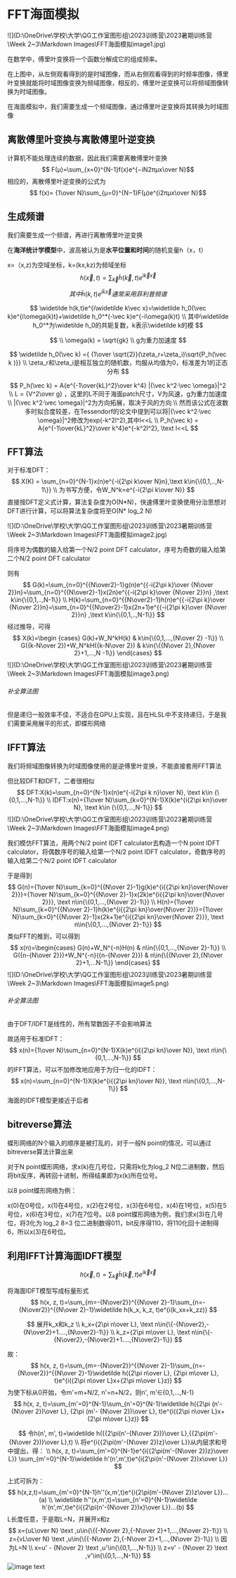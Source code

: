 # FFT海面模拟

![](D:\OneDrive\学校\大学\QG工作室图形组\2023训练营\2023暑期训练营\Week 2~3\Markdown Images\FFT海面模拟image1.jpg)

在数学中，傅里叶变换将一个函数分解成它的组成频率。

在上图中，从左侧观看得到的是时域图像，而从右侧观看得到的时频率图像，傅里叶变换就能将时域图像变换为频域图像，相反的，傅里叶逆变换可以将频域图像转换为时域图像。

在海面模拟中，我们需要生成一个频域图像，通过傅里叶逆变换将其转换为时域图像

## 离散傅里叶变换与离散傅里叶逆变换

计算机不能处理连续的数据，因此我们需要离散傅里叶变换
$$
F(μ)=\sum_{x=0}^{N-1}​f(x)e^{−iN2πμx\over N}​
$$
相应的，离散傅里叶逆变换的公式为
$$
f(x)= 
{1\over N}​\sum_{μ=0}^{N−1}​F(μ)e^{i2πμx\over N}​
$$

## 生成频谱

我们需要生成一个频谱，再进行离散傅里叶逆变换

在**海洋统计学模型**中，波高被认为是**水平位置和时间**的随机变量h（x，t）

x=（x,z)为空域坐标，k=(kx,kz)为频域坐标
$$
h(\vec x,t)=\sum_\vec k​\widetilde h(\vec k,t)e^{i\vec  k\vec x}
$$

$$
其中\widetilde h(k,t)e^{i\widetilde k\vec x}通常采用菲利普频谱
$$

$$
\widetilde h(k,t)e^{i\widetilde k\vec x}=\widetilde h_0(\vec k)e^{i\omega(k)t}+\widetilde h_0^*(-\vec k)e^{-i\omega(k)t} \\
其中\widetilde h_0^*为\widetilde h_0的共轭复数，k表示\widetilde k的模
$$

$$
\\
\omega(k) = \sqrt{gk} \\ g为重力加速度
$$




$$
\widetilde h_0(\vec k) ={ {1\over \sqrt{2}}(\zeta_r+\zeta_i)\sqrt{P_h(\vec k )}} \\ \zeta_r和\zeta_i是相互独立的随机数，均服从均值为0，标准差为1的正态分布
$$



$$
P_h(\vec k) = A{e^{-1\over{kL}^2}\over k^4} |{\vec k^2·\vec \omega}|^2 \\
L = {V^2\over g} ，这里的L不同于海面patch尺寸，V为风速，g为重力加速度
\\
|{\vec k^2·\vec \omega}|^2为方向拓展，取决于风的方向
\\
然而该公式在波数多时拟合度较差，在Tessendorf的论文中提到可以将|{\vec k^2·\vec \omega}|^2修改为exp(-k^2l^2),其中l<<L
\\
P_h(\vec k) = A{e^{-1\over{kL}^2}\over k^4}e^{-k^2l^2}, \text l<<L
$$

## FFT算法

对于标准DFT：
$$
X(K) = \sum_{n=0}^{N-1}x(n)e^{-i{2\pi k\over N}n},\text k\in{\{0,1,..,N-1\}} \\
为书写方便，令W_N^k=e^{-i{2\pi k\over N}}
$$
直接按DFT定义式计算，算法复杂度为O(N\*N)，快速傅里叶变换使用分治思想对DFT进行计算，可以将算法复杂度将至O(N\* log_2 N)

![](D:\OneDrive\学校\大学\QG工作室图形组\2023训练营\2023暑期训练营\Week 2~3\Markdown Images\FFT海面模拟image2.jpg)

将序号为偶数的输入给第一个N/2 point DFT calculator，序号为奇数的输入给第二个N/2 point DFT calculator

则有
$$
G(k)=\sum_{n=0}^{{N\over2}-1}g(n)e^{{-i{2\pi k}\over {N\over 2}}n}=\sum_{n=0}^{{N\over2}-1}x(2n)e^{{-i{2\pi k}\over {N\over 2}}n} ,\text k\in{\{0,1,..,N-1\}}
\\
H(k)=\sum_{n=0}^{{N\over2}-1}h(n)e^{{-i{2\pi k}\over {N\over 2}}n}=\sum_{n=0}^{{N\over2}-1}x(2n+1)e^{{-i{2\pi k}\over {N\over 2}}n} ,\text k\in{\{0,1,..,N-1\}}
$$
经过推导，可得
$$
X(k)=\begin {cases}
G(k)+W_N^kH(k) & k\in{\{0,1,...,{N\over 2} -1\}}
\\
G({k-N\over 2})+W_N^kH({k-N\over 2}) & k\in{\{{N\over 2},{N\over 2}+1,...,N -1\}}
\end{cases}
$$
![](D:\OneDrive\学校\大学\QG工作室图形组\2023训练营\2023暑期训练营\Week 2~3\Markdown Images\FFT海面模拟image3.png)

###### 补全算法图

但是递归一般效率不佳，不适合在GPU上实现，且在HLSL中不支持递归，于是我们需要采用展平的形式，即蝶形网络

## IFFT算法

我们将频域图像转换为时域图像使用的是逆傅里叶变换，不能直接套用FFT算法

但比较DFT和IDFT，二者很相似
$$
DFT:X(k)=\sum_{n=0}^{N-1}x(n)e^{-i{2\pi k n}\over N}, \text k\in {\{0,1,...,N-1\}} 
\\
IDFT:x(n)={1\over N}\sum_{k=0}^{N-1}X(k)e^{i{2\pi kn}\over N}, \text k\in {\{0,1,...,N-1\}} 
$$
![](D:\OneDrive\学校\大学\QG工作室图形组\2023训练营\2023暑期训练营\Week 2~3\Markdown Images\FFT海面模拟image4.png)

我们模仿FFT算法，用两个N/2 point IDFT calculator去构造一个N point IDFT calculator，将偶数序号的输入给第一个N/2 point IDFT calculator，奇数序号的输入给第二个N/2 point IDFT calculator

于是得到
$$
G(n)={1\over N}\sum_{k=0}^{{N\over 2}-1}g(k)e^{i{{2\pi kn}\over{N\over 2}}}={1\over N}\sum_{k=0}^{{N\over 2}-1}x(2k)e^{i{{2\pi kn}\over{N\over 2}}}, \text n\in{\{0,1,...,{N\over 2}-1\}}
\\
H(n)={1\over N}\sum_{k=0}^{{N\over 2}-1}h(k)e^{i{{2\pi kn}\over{N\over 2}}}={1\over N}\sum_{k=0}^{{N\over 2}-1}x(2k+1)e^{i{{2\pi kn}\over{N\over 2}}}, \text n\in{\{0,1,...,{N\over 2}-1\}}
$$
类似FFT的推到，可以得到
$$
x(n)=\begin{cases}
G(n)+W_N^{-n}H(n) & 
n\in{\{0,1,...,{N\over 2}-1\}}
\\
G({n-{N\over 2}})+W_N^{-n}({n-{N\over 2}}) &
n\in{\{{N\over 2},{N\over 2}+1,...N-1\}}
\end{cases}
$$
![](D:\OneDrive\学校\大学\QG工作室图形组\2023训练营\2023暑期训练营\Week 2~3\Markdown Images\FFT海面模拟image5.png)

###### 补全算法图

由于DFT/IDFT是线性的，所有常数因子不会影响算法

故适用于标准IDFT：
$$
x(n)={1\over N}\sum_{n=0}^{N-1}X(k)e^{i{{2\pi kn}\over N}}, \text n\in{\{0,1,...,N-1\}}
$$
的IFFT算法，可以不加修改地应用于为归一化的IDFT：
$$
x(n)=\sum_{n=0}^{N-1}X(k)e^{i{{2\pi kn}\over N}}, \text n\in{\{0,1,...,N-1\}}
$$
 海面的IDFT模型更接近于后者

## bitreverse算法

蝶形网络的N个输入的顺序是被打乱的，对于一般N point的情况，可以通过bitreverse算法计算出来

对于N point蝶形网络，求x(k)在几号位，只需将k化为log_2 N位二进制数，然后将bit反序，再转回十进制，所得结果即为x(k)所在位号。

以8 point蝶形网络为例：

x(0)在0号位，x(1)在4号位，x(2)在2号位，x(3)在6号位，x(4)在1号位，x(5)在5号位，x(6)在3号位，x(7)在7位号。以8 point蝶形网络为例，我们求x(3)在几号位，将3化为 log_2 8=3 位二进制数得011，bit反序得110，将110化回十进制得6，所以x(3)在6号位。

## 利用IFFT计算海面IDFT模型

$$
h(\vec x,t)=\sum_\vec k​\widetilde h(\vec k,t)e^{i\vec k\vec x}
$$

将海面IDFT模型写成标量形式
$$
h(x, z, t)=\sum_{m=-{N\over2}}^{{N\over 2}-1}\sum_{n=-{N\over2}}^{{N\over 2}-1}\widetilde h(k_x, k_z, t)e^{i(k_xx+k_zz)}
$$

$$
展开k_x和k_z
\\
k_x={2\pi n\over L}, \text n\in{\{-{N\over2},-{N\over2}+1....,{N\over2}-1\}}
\\
k_z={2\pi m\over L}, \text n\in{\{-{N\over2},-{N\over2}+1....,{N\over2}-1\}}
$$

故：
$$
h(x, z, t)=\sum_{m=-{N\over2}}^{{N\over 2}-1}\sum_{n=-{N\over2}}^{{N\over 2}-1}\widetilde h({2\pi n\over L}, {2\pi m\over L}, t)e^{i({2\pi n\over L}x+{2\pi m\over L}z)}
$$
为使下标从0开始，令m'=m+N/2, n'=n+N/2，则n', m'∈{0,1,...,N-1}
$$
h(x, z, t)=\sum_{m'=0}^{N-1}\sum_{n'=0}^{N-1}\widetilde h({2\pi (n'- {N\over 2})\over L}, {2\pi (m'- {N\over 2})\over L}, t)e^{i({2\pi n\over L}x+{2\pi m\over L}z)}
$$

$$
令h(n', m', t)=\widetilde h({{2\pi(n'-{N\over 2})}\over L},{{2\pi(m'-{N\over 2})}\over L},t)
\\
将e^{i{{2\pi(m'-{N\over 2})z}\over L}}从内层求和号中提出，得：
\\
h(x, z, t)=\sum_{m'=0}^{N-1}e^{i{{2\pi(m'-{N\over 2})z}\over L}}
\sum_{m'=0}^{N-1}\widetilde h'(n',m',t)e^{i{2\pi(n'-{N\over 2})x\over L}}
$$

上式可拆为：
$$
h(x,z,t)=\sum_{m'=0}^{N-1}h''(x,m',t)e^{i{2\pi(m'-{N\over 2})z\over L}}...(a)
\\
\widetilde h''(x,m',t)=\sum_{n'=0}^{N-1}\widetilde h'(n',m',t)e^{i{{2\pi(n'-{N\over 2})x}\over L}}...(b)
$$
L长度任意，于是取L=N，并展开x和z
$$
x={uL\over N} \text ,u\in{\{{-N\over 2},{-N\over 2}+1,...,{N\over 2}-1\}}
\\
z={vL\over N} \text ,u\in{\{{-N\over 2},{-N\over 2}+1,...,{N\over 2}-1\}}
\\
因为L=N
\\
x=u' - {N\over 2} \text ,u'\in{\{0,1,...,N-1\}}
\\
z=v' - {N\over 2} \text ,v'\in{\{0,1,...,N-1\}}
$$
![image text](https://github.com/Telluluu/QGStudioSummerLearning/blob/main/Week3/FFT%E5%85%AC%E5%BC%8F%E6%8E%A8%E5%AF%BC.png)
